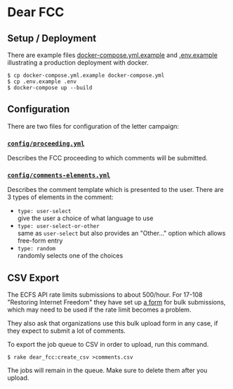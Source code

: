 # Dear FCC

## Setup / Deployment

There are example files [docker-compose.yml.example](https://gitlab.eff.org/ed/dear_fcc/blob/master/docker-compose.yml.example)
and [.env.example](https://gitlab.eff.org/ed/dear_fcc/blob/master/.env.example)
illustrating a production deployment with docker.

    $ cp docker-compose.yml.example docker-compose.yml
    $ cp .env.example .env  
    $ docker-compose up --build

## Configuration

There are two files for configuration of the letter campaign:

### [`config/proceeding.yml`](https://gitlab.eff.org/ed/dear_fcc/blob/master/config/proceeding.yml)
Describes the FCC proceeding to which comments will be submitted.

### [`config/comments-elements.yml`](https://gitlab.eff.org/ed/dear_fcc/blob/master/config/comment-elements.yml)
Describes the comment template which is presented to the user. There are 3 types of elements in the comment:

   * `type: user-select`  
      give the user a choice of what language to use
   * `type: user-select-or-other`  
      same as `user-select` but also provides an "Other..." option which allows free-form entry
   * `type: random`  
      randomly selects one of the choices

## CSV Export

The ECFS API rate limits submissions to about 500/hour. For 17-108 "Restoring Internet Freedom" they have set up [a form](https://www.fcc.gov/restoring-internet-freedom-comments-wc-docket-no-17-108) for bulk submissions, which may need to be used if the rate limit becomes a problem.

They also ask that organizations use this bulk upload form in any case, if they expect to submit a lot of comments.

To export the job queue to CSV in order to upload, run this command.

    $ rake dear_fcc:create_csv >comments.csv

The jobs will remain in the queue. Make sure to delete them after you upload.
